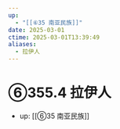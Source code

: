 ```yaml
---
up:
  - "[[⑥35 南亚民族]]"
date: 2025-03-01
ctime: 2025-03-01T13:39:49
aliases:
  - 拉伊人
---
```


# ⑥355.4 拉伊人

- up: [[⑥35 南亚民族]]

